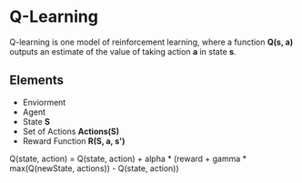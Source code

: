 # Q-Learning

Q-learning is one model of reinforcement learning, where a function **Q(s, a)** outputs an estimate of the value of taking action **a** in state **s**.

## Elements
- Enviorment
- Agent
- State **S**
- Set of Actions **Actions(S)**
- Reward Function **R(S, a, s')**




Q(state, action) = Q(state, action) + alpha * (reward + gamma * max(Q(newState, actions)) - Q(state, action))

